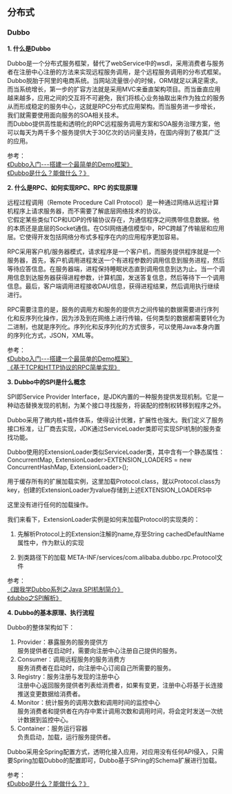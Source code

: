 ## 分布式

### Dubbo

**1. 什么是Dubbo**

Dubbo是一个分布式服务框架，替代了webService中的wsdl，采用消费者与服务者在注册中心注册的方法来实现远程服务调用，是个远程服务调用的分布式框架。  
Dubbo脱胎于阿里的电商系统。当网站流量很小的时候，ORM就足以满足需求。而当系统增长，第一步的扩容方法就是采用MVC来垂直架构项目。而当垂直应用越来越多，应用之间的交互将不可避免，我们将核心业务抽取出来作为独立的服务从而形成稳定的服务中心，这就是RPC分布式应用架构。而当服务进一步增长，我们就需要使用面向服务的SOA相关技术。  
而Dubbo提供高性能和透明化的RPC远程服务调用方案和SOA服务治理方案，他可以每天为两千多个服务提供大于30亿次的访问量支持，在国内得到了极其广泛的应用。

参考：  
[《Dubbo入门---搭建一个最简单的Demo框架》](https://blog.csdn.net/noaman_wgs/article/details/70214612)  
[《Dubbo是什么？能做什么？》](https://blog.csdn.net/houshaolin/article/details/76408399)

**2. 什么是RPC、如何实现RPC、RPC 的实现原理**

远程过程调用（Remote Procedure Call Protocol）是一种通过网络从远程计算机程序上请求服务器，而不需要了解底层网络技术的协议。  
它假定某些类似TCP和UDP的传输协议存在，为通信程序之间携带信息数据。他的本质还是底层的Socket通信。在OSI网络通信模型中，RPC跨越了传输层和应用层。它使得开发包括网络分布式多程序在内的应用程序更加容易。  

RPC采用客户机/服务器模式，请求程序是一个客户机，而服务提供程序就是一个服务器，首先，客户机调用进程发送一个有进程参数的调用信息到服务进程，然后等待应答信息。在服务器端，进程保持睡眠状态直到调用信息到达为止。当一个调用信息到达服务器获得进程参数，计算机国，发送答复信息，然后等待下一个调用信息。最后，客户端调用进程接收DAU信息，获得进程结果，然后调用执行继续进行。

RPC需要注意的是，服务的调用方和服务的提供方之间传输的数据需要进行序列化和反序列化操作，因为涉及到在网络上进行传输，任何类型的数据都需要转化为二进制，也就是序列化。序列化和反序列化的方式很多，可以使用Java本身内置的序列化方式，JSON，XML等。

参考：  
[《Dubbo入门---搭建一个最简单的Demo框架》](https://blog.csdn.net/noaman_wgs/article/details/70214612)   
[《基于TCP和HTTP协议的RPC简单实现》](https://mp.weixin.qq.com/s?__biz=MzI1NDQ3MjQxNA==&mid=2247483900&idx=1&sn=c5ca198a66a701f81c2ab118fe7a734a&chksm=e9c5f84ddeb2715bc574e467cd6537ef81f223453e0989ffd136976b48dcc2d961a75be596de&scene=21#wechat_redirect)

**3. Dubbo中的SPI是什么概念**

SPI即Service Provider Interface，是JDK内置的一种服务提供发现机制。它是一种动态替换发现的机制，为某个接口寻找服务，将装配的控制权转移到程序之外。  

Dubbo采用了微内核+插件体系，使得设计优雅，扩展性也强大。我们定义了服务接口标准，让厂商去实现，JDK通过ServiceLoader类即可实现SPI机制的服务查找功能。

Dubbo使用的ExtensionLoader类似ServiceLoader类，其中含有一个静态属性：
ConcurrentMap, ExtensionLoader>EXTENSION_LOADERS = new ConcurrentHashMap, ExtensionLoader>();

用于缓存所有的扩展加载实例，这里加载Protocol.class，就以Protocol.class为key，创建的ExtensionLoader为value存储到上述EXTENSION_LOADERS中

这里没有进行任何的加载操作。

我们来看下，ExtensionLoader实例是如何来加载Protocol的实现类的：

1. 先解析Protocol上的Extension注解的name,存至String cachedDefaultName属性中，作为默认的实现

2. 到类路径下的加载 META-INF/services/com.alibaba.dubbo.rpc.Protocol文件

参考：  
[《跟我学Dubbo系列之Java SPI机制简介》](https://www.jianshu.com/p/46aa69643c97)  
[《dubbo之SPI解析》](https://blog.csdn.net/qiangcai/article/details/77750541)

**4. Dubbo的基本原理、执行流程**

Dubbo的整体架构如下：  
1. Provider：暴露服务的服务提供方  
服务提供者在启动时，需要向注册中心注册自己提供的服务。
2. Consumer：调用远程服务的服务消费方  
服务消费者在启动时，向注册中心订阅自己所需要的服务。
3. Registry：服务注册与发现的注册中心  
注册中心返回服务提供者列表给消费者，如果有变更，注册中心将基于长连接推送变更数据给消费者。
4. Monitor：统计服务的调用次数和调用时间的监控中心  
服务消费者和提供者在内存中累计调用次数和调用时间，将会定时发送一次统计数据到监控中心。
5. Container：服务运行容器  
负责启动，加载，运行服务提供者。

Dubbo采用全Spring配置方式，透明化接入应用，对应用没有任何API侵入，只需要Spring加载Dubbo的配置即可，Dubbo基于SPring的Schema扩展进行加载。

参考：  
[《Dubbo是什么？能做什么？》](https://blog.csdn.net/houshaolin/article/details/76408399)
